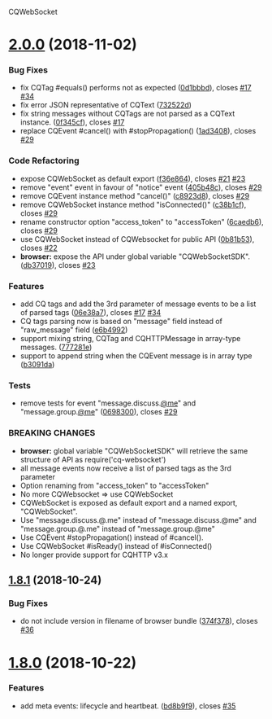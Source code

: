 CQWebSocket

# [2.0.0](https://github.com/momocow/node-cq-websocke/compare/v1.8.1...v2.0.0) (2018-11-02)


### Bug Fixes

* fix CQTag #equals() performs not as expected ([0d1bbbd](https://github.com/momocow/node-cq-websocke/commit/0d1bbbd)), closes [#17](https://github.com/momocow/node-cq-websocke/issues/17) [#34](https://github.com/momocow/node-cq-websocke/issues/34)
* fix error JSON representative of CQText ([732522d](https://github.com/momocow/node-cq-websocke/commit/732522d))
* fix string messages without CQTags are not parsed as a CQText instance. ([0f345cf](https://github.com/momocow/node-cq-websocke/commit/0f345cf)), closes [#17](https://github.com/momocow/node-cq-websocke/issues/17)
* replace CQEvent #cancel() with #stopPropagation() ([1ad3408](https://github.com/momocow/node-cq-websocke/commit/1ad3408)), closes [#29](https://github.com/momocow/node-cq-websocke/issues/29)


### Code Refactoring

* expose CQWebSocket as default export ([f36e864](https://github.com/momocow/node-cq-websocke/commit/f36e864)), closes [#21](https://github.com/momocow/node-cq-websocke/issues/21) [#23](https://github.com/momocow/node-cq-websocke/issues/23)
* remove "event" event in favour of "notice" event ([405b48c](https://github.com/momocow/node-cq-websocke/commit/405b48c)), closes [#29](https://github.com/momocow/node-cq-websocke/issues/29)
* remove CQEvent instance method "cancel()" ([c8923d8](https://github.com/momocow/node-cq-websocke/commit/c8923d8)), closes [#29](https://github.com/momocow/node-cq-websocke/issues/29)
* remove CQWebSocket instance method "isConnected()" ([c38b1cf](https://github.com/momocow/node-cq-websocke/commit/c38b1cf)), closes [#29](https://github.com/momocow/node-cq-websocke/issues/29)
* rename constructor option "access_token" to "accessToken" ([6caedb6](https://github.com/momocow/node-cq-websocke/commit/6caedb6)), closes [#29](https://github.com/momocow/node-cq-websocke/issues/29)
* use CQWebSocket instead of CQWebsocket for public API ([0b81b53](https://github.com/momocow/node-cq-websocke/commit/0b81b53)), closes [#22](https://github.com/momocow/node-cq-websocke/issues/22)
* **browser:** expose the API under global variable "CQWebSocketSDK". ([db37019](https://github.com/momocow/node-cq-websocke/commit/db37019)), closes [#23](https://github.com/momocow/node-cq-websocke/issues/23)


### Features

* add CQ tags and add the 3rd parameter of message events to be a list of parsed tags ([06e38a7](https://github.com/momocow/node-cq-websocke/commit/06e38a7)), closes [#17](https://github.com/momocow/node-cq-websocke/issues/17) [#34](https://github.com/momocow/node-cq-websocke/issues/34)
* CQ tags parsing now is based on "message" field instead of "raw_message" field ([e6b4992](https://github.com/momocow/node-cq-websocke/commit/e6b4992))
* support mixing string, CQTag and CQHTTPMessage in array-type messages. ([777281e](https://github.com/momocow/node-cq-websocke/commit/777281e))
* support to append string when the CQEvent message is in array type ([b3091da](https://github.com/momocow/node-cq-websocke/commit/b3091da))


### Tests

* remove tests for event "message.discuss.[@me](https://github.com/me)" and "message.group.[@me](https://github.com/me)" ([0698300](https://github.com/momocow/node-cq-websocke/commit/0698300)), closes [#29](https://github.com/momocow/node-cq-websocke/issues/29)


### BREAKING CHANGES

* **browser:** global variable "CQWebSocketSDK" will retrieve the same structure of API as
require('cq-websocket')
* all message events now receive a list of parsed tags as the 3rd parameter
* Option renaming from "access_token" to "accessToken"
* No more CQWebsocket => use CQWebSocket
* CQWebSocket is exposed as default export and a named export, "CQWebSocket".
* Use "message.discuss.@.me" instead of "message.discuss.@me" and
"message.group.@.me" instead of "message.group.@me"
* Use CQEvent #stopPropagation() instead of #cancel().
* Use CQWebSocket #isReady() instead of #isConnected()
* No longer provide support for CQHTTP v3.x

## [1.8.1](https://github.com/momocow/node-cq-websocket/compare/v1.8.0...v1.8.1) (2018-10-24)


### Bug Fixes

* do not include version in filename of browser bundle ([374f378](https://github.com/momocow/node-cq-websocket/commit/374f378)), closes [#36](https://github.com/momocow/node-cq-websocket/issues/36)

# [1.8.0](https://github.com/momocow/node-cq-websocket/compare/v1.7.0...v1.8.0) (2018-10-22)


### Features

* add meta events: lifecycle and heartbeat. ([bd8b9f9](https://github.com/momocow/node-cq-websocket/commit/bd8b9f9)), closes [#35](https://github.com/momocow/node-cq-websocket/issues/35)
